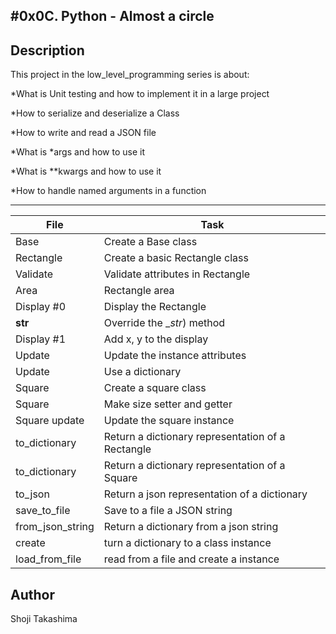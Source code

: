 #0x0C. Python - Almost a circle
---
## Description

This project in the low_level_programming series is about:

*What is Unit testing and how to implement it in a large project

*How to serialize and deserialize a Class

*How to write and read a JSON file

*What is *args and how to use it

*What is **kwargs and how to use it

*How to handle named arguments in a function

---
File|Task
---|---
Base | Create a Base class
Rectangle | Create a basic Rectangle class
Validate | Validate attributes in Rectangle 
Area | Rectangle area
Display #0 |  Display the Rectangle
__str__ | Override the __str_) method
Display #1 |  Add x, y to the display
Update | Update the instance attributes
Update | Use a dictionary
Square | Create a square class
Square | Make size setter and getter
Square update | Update the square instance 
to_dictionary |  Return a dictionary representation of a Rectangle
to_dictionary |  Return a dictionary representation of a Square
to_json | Return a json representation of a dictionary 
save_to_file | Save to a file a JSON string
from_json_string | Return a dictionary from a json string
create | turn a dictionary to a class instance
load_from_file | read from a file and create a instance

## Author
 Shoji Takashima
